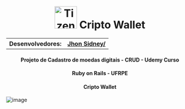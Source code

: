 <h1 align = "center" >
  <img alt="Tizen" width = "60px" src="https://logosmarcas.net/wp-content/uploads/2020/08/Bitcoin-Logo.png">
  Cripto Wallet
</h1>
<table align = "center" >
  <th>Desenvolvedores:</th>
  <th>
    <a href="https://github.com/jhonsidney">Jhon Sidney/ </a>
  </th>
 
</table>
<h4 align="center" >Projeto de Cadastro de moedas digitais - CRUD - Udemy Curso</h4>
<h4 align="center" >Ruby on Rails - UFRPE</h4>
<h4 align="center" >Cripto Wallet</h4>


![image](https://user-images.githubusercontent.com/18706961/155847155-3d8074d4-7de7-446e-ac0b-789d3f4660c2.png)
